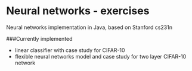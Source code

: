 # Neural networks - exercises
Neural networks implementation in Java, based on Stanford cs231n

###Currently implemented
* linear classifier with case study for CIFAR-10
* flexible neural networks model and case study for two layer CIFAR-10 network 